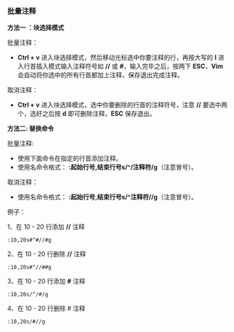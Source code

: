 ### 批量注释

**方法一 ：块选择模式**

批量注释：

- **Ctrl + v** 进入块选择模式，然后移动光标选中你要注释的行，再按大写的 **I** 进入行首插入模式输入注释符号如 **//** 或 **#**，输入完毕之后，按两下 **ESC**，**Vim** 会自动将你选中的所有行首都加上注释，保存退出完成注释。

取消注释：

- **Ctrl + v** 进入块选择模式，选中你要删除的行首的注释符号，注意 **//** 要选中两个，选好之后按 **d** 即可删除注释，**ESC** 保存退出。

**方法二: 替换命令**

批量注释:

- 使用下面命令在指定的行首添加注释。
- 使用名命令格式： **:起始行号,结束行号s/^/注释符/g**（注意冒号）。

取消注释：

- 使用名命令格式： **:起始行号,结束行号s/^注释符//g**（注意冒号）。

例子：

1、在 10 - 20 行添加 **//** 注释

```
:10,20s#^#//#g
```

2、在 10 - 20 行删除 **//** 注释

```
:10,20s#^//##g
```

3、在 10 - 20 行添加 **#** 注释

```
:10,20s/^/#/g
```

4、在 10 - 20 行删除 # 注释

```
:10,20s/#//g
```